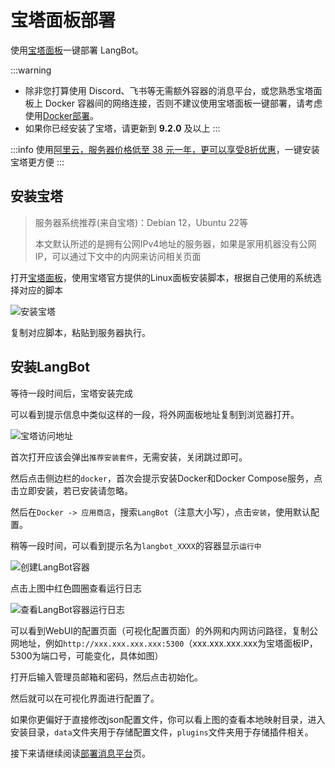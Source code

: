 # 宝塔面板部署

使用[宝塔面板](https://www.bt.cn/new/download.html?r=dk_LangBot)一键部署 LangBot。

:::warning
- 除非您打算使用 Discord、飞书等无需额外容器的消息平台，或您熟悉宝塔面板上 Docker 容器间的网络连接，否则不建议使用宝塔面板一键部署，请考虑使用[Docker部署](/deploy/langbot/docker)。
- 如果你已经安装了宝塔，请更新到 **9.2.0** 及以上
:::


:::info
使用[阿里云，服务器价格低至 38 元一年，更可以享受8折优惠](https://www.aliyun.com/minisite/goods?userCode=ys4ad8gs)，一键安装宝塔更方便
:::

## 安装宝塔

> 服务器系统推荐(来自宝塔)：Debian 12，Ubuntu 22等
>
> 本文默认所述的是拥有公网IPv4地址的服务器，如果是家用机器没有公网 IP，可以通过下文中的内网来访问相关页面

打开[宝塔面板](https://www.bt.cn/new/download.html?r=dk_LangBot)，使用宝塔官方提供的Linux面板安装脚本，根据自己使用的系统选择对应的脚本

![安装宝塔](/assets/image/bt_install_01.png)

复制对应脚本，粘贴到服务器执行。

## 安装LangBot

等待一段时间后，宝塔安装完成

可以看到提示信息中类似这样的一段，将外网面板地址复制到浏览器打开。

![宝塔访问地址](/assets/image/bt_install_02.png)

首次打开应该会弹出`推荐安装套件`，无需安装，关闭跳过即可。

然后点击侧边栏的`docker`，首次会提示安装Docker和Docker Compose服务，点击立即安装，若已安装请忽略。

然后在`Docker -> 应用商店`，搜索`LangBot`（注意大小写），点击`安装`，使用默认配置。

稍等一段时间，可以看到提示名为`langbot_XXXX`的容器显示`运行中`

![创建LangBot容器](/assets/image/bt_langbot_01.png)

点击上图中红色圆圈查看运行日志

![查看LangBot容器运行日志](/assets/image/bt_langbot_02.png)

可以看到WebUI的配置页面（可视化配置页面）的外网和内网访问路径，复制公网地址，例如`http://xxx.xxx.xxx.xxx:5300`（xxx.xxx.xxx.xxx为宝塔面板IP，5300为端口号，可能变化，具体如图）

打开后输入管理员邮箱和密码，然后点击初始化。

然后就可以在可视化界面进行配置了。

如果你更偏好于直接修改json配置文件，你可以看上图的查看本地映射目录，进入安装目录，`data`文件夹用于存储配置文件，`plugins`文件夹用于存储插件相关。

接下来请继续阅读[部署消息平台](/deploy/platforms/readme)页。
